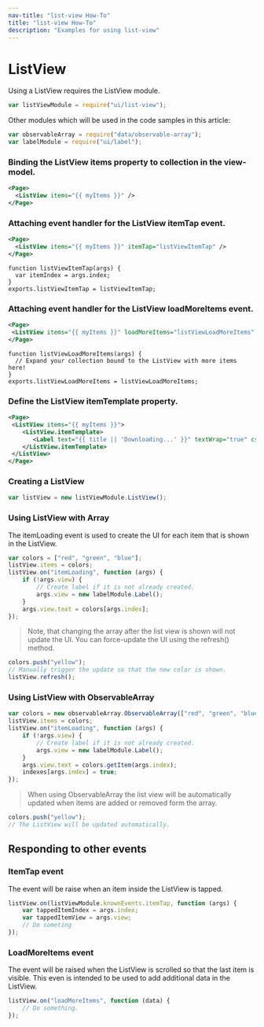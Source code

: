 ```yaml
---
nav-title: "list-view How-To"
title: "list-view How-To"
description: "Examples for using list-view"
---
```

# ListView
Using a ListView requires the ListView module.
``` JavaScript
var listViewModule = require("ui/list-view");
```
Other modules which will be used in the code samples in this article:
``` JavaScript
var observableArray = require("data/observable-array");
var labelModule = require("ui/label");
```
### Binding the ListView items property to collection in the view-model.
```XML
<Page>
  <ListView items="{{ myItems }}" />
</Page>
```
### Attaching event handler for the ListView itemTap event.
```XML
<Page>
  <ListView items="{{ myItems }}" itemTap="listViewItemTap" />
</Page>
```
```JS
function listViewItemTap(args) {
  var itemIndex = args.index;
}
exports.listViewItemTap = listViewItemTap;
```
### Attaching event handler for the ListView loadMoreItems event.
```XML
<Page>
 <ListView items="{{ myItems }}" loadMoreItems="listViewLoadMoreItems" />
</Page>
```
```JS
function listViewLoadMoreItems(args) {
  // Expand your collection bound to the ListView with more items here!
}
exports.listViewLoadMoreItems = listViewLoadMoreItems;
```
### Define the ListView itemTemplate property.
```XML
<Page>
 <ListView items="{{ myItems }}">
    <ListView.itemTemplate>
       <Label text="{{ title || 'Downloading...' }}" textWrap="true" cssClass="title" />
    </ListView.itemTemplate>
 </ListView>
</Page>
```
### Creating a ListView
``` JavaScript
var listView = new listViewModule.ListView();
```
### Using ListView with Array
The itemLoading event is used to create the UI for each item that is shown in the ListView.
``` JavaScript
var colors = ["red", "green", "blue"];
listView.items = colors;
listView.on("itemLoading", function (args) {
    if (!args.view) {
        // Create label if it is not already created.
        args.view = new labelModule.Label();
    }
    args.view.text = colors[args.index];
});
```
> Note, that changing the array after the list view is shown will not update the UI.
You can force-update the UI using the refresh() method.
``` JavaScript
colors.push("yellow");
// Manually trigger the update so that the new color is shown.
listView.refresh();
```
### Using ListView with ObservableArray
``` JavaScript
var colors = new observableArray.ObservableArray(["red", "green", "blue"]);
listView.items = colors;
listView.on("itemLoading", function (args) {
    if (!args.view) {
        // Create label if it is not already created.
        args.view = new labelModule.Label();
    }
    args.view.text = colors.getItem(args.index);
    indexes[args.index] = true;
});
```
> When using ObservableArray the list view will be automatically updated when items are added or removed form the array.
``` JavaScript
colors.push("yellow");
// The ListView will be updated automatically.
```
## Responding to other events
### ItemTap event
The event will be raise when an item inside the ListView is tapped.
``` JavaScript
listView.on(listViewModule.knownEvents.itemTap, function (args) {
    var tappedItemIndex = args.index;
    var tappedItemView = args.view;
    // Do someting
});
```
### LoadMoreItems event
The event will be raised when the ListView is scrolled so that the last item is visible.
This even is intended to be used to add additional data in the ListView.
``` JavaScript
listView.on("loadMoreItems", function (data) {
    // Do something.
});
```
